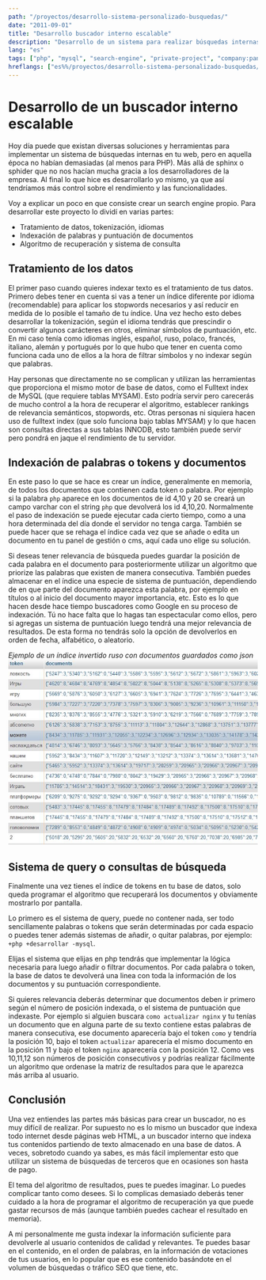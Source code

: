 ```yaml
---
path: "/proyectos/desarrollo-sistema-personalizado-busquedas/"
date: "2011-09-01"
title: "Desarrollo buscador interno escalable"
description: "Desarrollo de un sistema para realizar búsquedas internas sin gastar demasiados recursos. Implementación de indexación invertida, sanitización y algoritmo de búsquedas."
lang: "es"
tags: ["php", "mysql", "search-engine", "private-project", "company:panaworld"]
hreflangs: ["es%%/proyectos/desarrollo-sistema-personalizado-busquedas/", "en%%/en/projects/developing-custom-search-solution-inverted-index/"]
---
```

# Desarrollo de un buscador interno escalable

Hoy día puede que existan diversas soluciones y herramientas para implementar un sistema de búsquedas internas en tu web, pero en aquella época no habían demasiadas (al menos para PHP). Más allá de sphinx o sphider que no nos hacían mucha gracia a los desarrolladores de la empresa. Al final lo que hice es desarrollarlo yo mismo, ya que así tendríamos más control sobre el rendimiento y las funcionalidades.

Voy a explicar un poco en que consiste crear un search engine propio. Para desarrollar este proyecto lo dividí en varias partes:

* Tratamiento de datos, tokenización, idiomas
* Indexación de palabras y puntuación de documentos
* Algoritmo de recuperación y sistema de consulta

## Tratamiento de los datos

El primer paso cuando quieres indexar texto es el tratamiento de tus datos. Primero debes tener en cuenta si vas a tener un índice diferente por idioma (recomendable) para aplicar los stopwords necesarios y así reducir en medida de lo posible el tamaño de tu índice. Una vez hecho esto debes desarrollar la tokenización, según el idioma tendrás que prescindir o convertir algunos carácteres en otros, eliminar símbolos de puntuación, etc. En mi caso tenía como idiomas inglés, español, ruso, polaco, francés, italiano, alemán y portugués por lo que hubo que tener en cuenta como funciona cada uno de ellos a la hora de filtrar símbolos y no indexar según que palabras.

Hay personas que directamente no se complican y utilizan las herramientas que proporciona el mismo motor de base de datos, como el Fulltext index de MySQL (que requiere tablas MYSAM). Esto podría servir pero carecerás de mucho control a la hora de recuperar el algoritmo, establecer rankings de relevancia semánticos, stopwords, etc. Otras personas ni siquiera hacen uso de fulltext index (que solo funciona bajo tablas MYSAM) y lo que hacen son consultas directas a sus tablas INNODB, esto también puede servir pero pondrá en jaque el rendimiento de tu servidor.

## Indexación de palabras o tokens y documentos

En este paso lo que se hace es crear un índice, generalmente en memoria, de todos los documentos que contienen cada token o palabra. Por ejemplo si la palabra `php` aparece en los documentos de id 4,10 y 20 se creará un campo varchar con el string `php` que devolverá los id 4,10,20. Normalmente el paso de indexación se puede ejecutar cada cierto tiempo, como a una hora determinada del día donde el servidor no tenga carga. También se puede hacer que se rehaga el índice cada vez que se añade o edita un documento en tu panel de gestión o cms, aquí cada uno elige su solución.

Si deseas tener relevancia de búsqueda puedes guardar la posición de cada palabra en el documento para posteriormente utilizar un algoritmo que priorize las palabras que existen de manera consecutiva. También puedes almacenar en el índice una especie de sistema de puntuación, dependiendo de en que parte del documento aparezca esta palabra, por ejemplo en títulos o al inicio del documento mayor importancia, etc. Esto es lo que hacen desde hace tiempo buscadores como Google en su proceso de indexación. Tú no hace falta que lo hagas tan espectacular como ellos, pero si agregas un sistema de puntuación luego tendrá una mejor relevancia de resultados. De esta forma no tendrás solo la opción de devolverlos en orden de fecha, alfabético, o aleatorio.

*Ejemplo de un índice invertido ruso con documentos guardados como json*
![indice invertido ruso](example-russian-index.jpg)

## Sistema de query o consultas de búsqueda

Finalmente una vez tienes el índice de tokens en tu base de datos, solo queda programar el algoritmo que recuperará los documentos y obviamente mostrarlo por pantalla.

Lo primero es el sistema de query, puede no contener nada, ser todo sencillamente palabras o tokens que serán determinadas por cada espacio o puedes tener además sistemas de añadir, o quitar palabras, por ejemplo: `+php +desarrollar -mysql`.

Elijas el sistema que elijas en php tendrás que implementar la lógica necesaria para luego añadir o filtrar documentos. Por cada palabra o token, la base de datos te devolverá una linea con toda la información de los documentos y su puntuación correspondiente.

Si quieres relevancia deberás determinar que documentos deben ir primero según el número de posición indexada, o el sistema de puntuación que indexaste. Por ejemplo si alguien buscara `como actualizar nginx` y tu tenías un documento que en alguna parte de su texto contiene estas palabras de manera consecutiva, ese documento aparecería bajo el token `como` y tendría la posición 10, bajo el token `actualizar` aparecería el mismo documento en la posición 11 y bajo el token `nginx` aparecería con la posición 12. Como ves 10,11,12 son números de posición consecutivos y podrías realizar fácilmente un algoritmo que ordenase la matriz de resultados para que le aparezca más arriba al usuario.

## Conclusión

Una vez entiendes las partes más básicas para crear un buscador, no es muy difícil de realizar. Por supuesto no es lo mismo un buscador que indexa todo internet desde páginas web HTML, a un buscador interno que indexa tus contenidos partiendo de texto almacenado en una base de datos. A veces, sobretodo cuando ya sabes, es más fácil implementar esto que utilizar un sistema de búsquedas de terceros que en ocasiones son hasta de pago.

El tema del algoritmo de resultados, pues te puedes imaginar. Lo puedes complicar tanto como desees. Si lo complicas demasiado deberás tener cuidado a la hora de programar el algoritmo de recuperación ya que puede gastar recursos de más (aunque también puedes cachear el resultado en memoria).

A mi personalmente me gusta indexar la información suficiente para devolverle al usuario contenidos de calidad y relevantes. Te puedes basar en el contenido, en el orden de palabras, en la información de votaciones de tus usuarios, en lo popular que es ese contenido basándote en el volumen de búsquedas o tráfico SEO que tiene, etc.